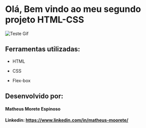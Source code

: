 # Olá, Bem vindo ao meu segundo projeto HTML-CSS

![Teste Gif](https://github.com/MatheusMoorete/HTML-CSS/blob/main/assets/Gif-Serita.gif)

## Ferramentas utilizadas:

* HTML

* CSS

* Flex-box

## Desenvolvido por:

#### Matheus Morete Espinoso

#### Linkedin: https://www.linkedin.com/in/matheus-moorete/
